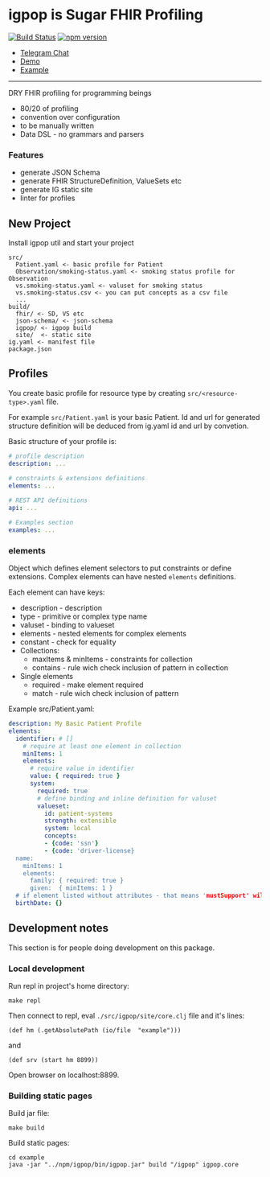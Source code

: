 # igpop is Sugar FHIR Profiling

[![Build Status](https://travis-ci.org/HealthSamurai/igpop.svg?branch=master)](https://travis-ci.org/HealthSamurai/igpop)
[![npm version](http://img.shields.io/npm/v/igpop.svg?style=flat)](https://npmjs.org/package/igpop)


* [Telegram Chat](https://t.me/igpop)
* [Demo](https://healthsamurai.github.io/igpop/profiles/Patient/basic.html)
* [Example](https://github.com/HealthSamurai/igpop-example)

----

DRY FHIR profiling for programming beings

* 80/20 of profiling
* convention over configuration
* to be manually written
* Data DSL - no grammars and parsers

### Features

* generate JSON Schema
* generate FHIR StructureDefinition, ValueSets etc
* generate IG static site
* linter for profiles

## New Project

Install igpop util and start your project

```
src/
  Patient.yaml <- basic profile for Patient
  Observation/smoking-status.yaml <- smoking status profile for Observation
  vs.smoking-status.yaml <- valuset for smoking status
  vs.smoking-status.csv <- you can put concepts as a csv file
  ...
build/
  fhir/ <- SD, VS etc
  json-schema/ <- json-schema
  igpop/ <- igpop build
  site/  <- static site
ig.yaml <- manifest file
package.json
```


## Profiles

You create basic profile for resource type by 
creating `src/<resource-type>.yaml` file.

For example `src/Patient.yaml` is your basic Patient.
Id and url for generated structure definition will be deduced
from ig.yaml id and url by convetion.

Basic structure of your profile is:

```yaml
# profile description
description: ...
  
# constraints & extensions definitions
elements: ...

# REST API definitions
api: ...

# Examples section
examples: ...
```

### elements

Object which defines element selectors to put constraints or define extensions.
Complex elements can have nested `elements` definitions.


Each element can have keys:

* description - description
* type - primitive or complex type name
* valuset - binding to valueset
* elements - nested elements for complex elements
* constant - check for equality
* Collections:
  * maxItems & minItems - constraints for collection 
  * contains - rule wich check inclusion of pattern in collection
* Single elements
  * required - make element required
  * match - rule wich check inclusion of pattern

Example src/Patient.yaml:

```yaml
description: My Basic Patient Profile
elements:
  identifier: # []
    # require at least one element in collection
    minItems: 1
    elements:
      # require value in identifier
      value: { required: true }
      system:
        required: true
        # define binding and inline definition for valuset
        valueset:
          id: patient-systems
          strength: extensible
          system: local
          concepts:
          - {code: 'ssn'}
          - {code: 'driver-license}
  name:
    minItems: 1
    elements:
      family: { required: true }
      given:  { minItems: 1 }
  # if element listed without attributes - that means 'mustSupport' will be added
  birthDate: {}

```

## Development notes

This section is for people doing development on this package.

### Local development
Run repl in project's home directory:
```
make repl
```
Then connect to repl, eval ``` ./src/igpop/site/core.clj ``` file and it's lines: 
```
(def hm (.getAbsolutePath (io/file  "example")))
```
and
```
(def srv (start hm 8899))
```

Open browser on localhost:8899.

### Building static pages

Build jar file:
```
make build
```
Build static pages:

```
cd example
java -jar "../npm/igpop/bin/igpop.jar" build "/igpop" igpop.core
```
